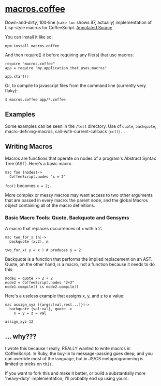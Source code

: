 [macros.coffee](http://mrluc.github.com/macros.coffee/)
=============

Down-and-dirty, 100-line (`cake loc` shows 87, actually) implementation of Lisp-style macros for CoffeeScript. [Annotated Source](http://mrluc.github.io/macros.coffee/docs/macros.html)

You can install it like so:

    npm install macros.coffee

And then require() it before requiring any file(s) that use macros:

    require "macros.coffee"
    app = require "my_application_that_uses_macros" 

    app.start()

Or, to compile to javascript files from the command line (currently very flaky):

    $ macros.coffee app/*.coffee

## Examples

Some examples can be seen in the `/test` directory. Use of `quote`, `backquote`,
macro-defining-macros, call-with-current-callback (`cc()`) ...

## Writing Macros

Macros are functions that operate on nodes of a program's Abstract Syntax Tree (AST). Here's a basic macro.

    mac foo (nodes)->
      CoffeeScript.nodes "x = 2"

`foo()` becomes `x = 2;`.

More complex or messy macros may want access to two other arguments that are passed in 
every macro: the parent node, and the global Macros object containing all of the
macro definitions.

### Basic Macro Tools: Quote, Backquote and Gensyms

A macro that replaces occurrences of `x` with a 2:

    mac two_for_x (n)->
      backquote (x:2), n

    two_for_x( y = x ) # produces y = 2

Backquote is a function that performs the implied replacement on an AST. Quote,
on the other hand, is a macro, not a function because it needs to do this:

    node1 = quote -> 2 + 2
    node2 = CoffeeScript.nodes "2+2"
    node1.compile() is node2.compile()

Here's a useless example that assigns x, y, and z to a value:

    mac assign_xyz ({args:[val,rest...]})->
      backquote {val:val}, quote ->
        x = y = z = val

    assign_xyz 12

## ... why???

I wrote this because I really, REALLY wanted to write macros in CoffeeScript. In Ruby, the buy-in to message-passing goes deep, and you can override most of the language, but in JS/CS metaprogramming is limited to tricks on `this`.

If you want to fork this and make it better, or build a substantially more 'heavy-duty' implementation, I'll probably end up using yours.
